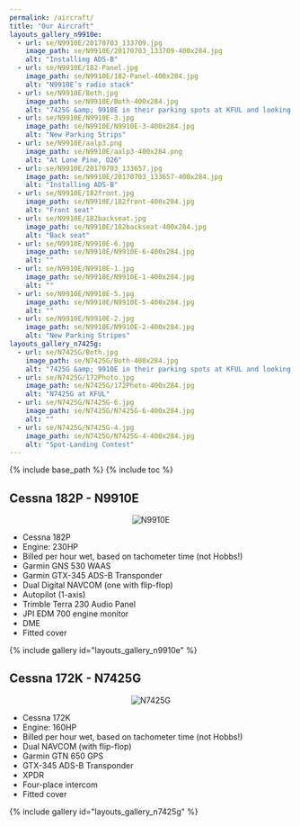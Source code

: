 ```yaml
---
permalink: /aircraft/
title: "Our Aircraft"
layouts_gallery_n9910e:
  - url: se/N9910E/20170703_133709.jpg
    image_path: se/N9910E/20170703_133709-400x284.jpg
    alt: "Installing ADS-B"
  - url: se/N9910E/182-Panel.jpg
    image_path: se/N9910E/182-Panel-400x284.jpg
    alt: "N9910E’s radio stack"
  - url: se/N9910E/Both.jpg
    image_path: se/N9910E/Both-400x284.jpg
    alt: "7425G &amp; 9910E in their parking spots at KFUL and looking pretty!"
  - url: se/N9910E/N9910E-3.jpg
    image_path: se/N9910E/N9910E-3-400x284.jpg
    alt: "New Parking Strips"
  - url: se/N9910E/aalp3.png
    image_path: se/N9910E/aalp3-400x284.png
    alt: "At Lone Pine, O26"
  - url: se/N9910E/20170703_133657.jpg
    image_path: se/N9910E/20170703_133657-400x284.jpg
    alt: "Installing ADS-B"
  - url: se/N9910E/182front.jpg
    image_path: se/N9910E/182front-400x284.jpg
    alt: "Front seat"
  - url: se/N9910E/182backseat.jpg
    image_path: se/N9910E/182backseat-400x284.jpg
    alt: "Back seat"
  - url: se/N9910E/N9910E-6.jpg
    image_path: se/N9910E/N9910E-6-400x284.jpg
    alt: ""
  - url: se/N9910E/N9910E-1.jpg
    image_path: se/N9910E/N9910E-1-400x284.jpg
    alt: ""
  - url: se/N9910E/N9910E-5.jpg
    image_path: se/N9910E/N9910E-5-400x284.jpg
    alt: ""
  - url: se/N9910E/N9910E-2.jpg
    image_path: se/N9910E/N9910E-2-400x284.jpg
    alt: "New Parking Stripes"
layouts_gallery_n7425g:
  - url: se/N7425G/Both.jpg
    image_path: se/N7425G/Both-400x284.jpg
    alt: "7425G &amp; 9910E in their parking spots at KFUL and looking pretty!"
  - url: se/N7425G/172Photo.jpg
    image_path: se/N7425G/172Photo-400x284.jpg
    alt: "N7425G at KFUL"
  - url: se/N7425G/N7425G-6.jpg
    image_path: se/N7425G/N7425G-6-400x284.jpg
    alt: ""
  - url: se/N7425G/N7425G-4.jpg
    image_path: se/N7425G/N7425G-4-400x284.jpg
    alt: "Spot-Landing Contest"
---
```


{% include base_path %}
{% include toc %}

## Cessna 182P - N9910E

<center><img src="{{ base_path }}/images/se/N9910E/182Photo.jpg" alt="N9910E" /></center>

<ul>
    <li>Cessna 182P</li>
    <li>Engine: 230HP</li>
    <li>Billed per hour wet, based on tachometer time (not Hobbs!)</li>
    <li>Garmin GNS 530 WAAS</li>
    <li>Garmin GTX-345 ADS-B Transponder</li>
    <li>Dual Digital NAVCOM (one with flip-flop)</li>
    <li>Autopilot (1-axis)</li>
    <li>Trimble Terra 230 Audio Panel</li>
    <li>JPI EDM 700 engine monitor</li>
    <li>DME</li>
    <li>Fitted cover</li>
</ul>

{% include gallery id="layouts_gallery_n9910e" %}

## Cessna 172K - N7425G

<center><img src="{{ base_path }}/images/se/N7425G/N7425G-1.jpg" alt="N7425G" /></center>

<ul>
    <li>Cessna 172K</li>
    <li>Engine: 160HP</li>
    <li>Billed per hour wet, based on tachometer time (not Hobbs!)</li>
    <li>Dual NAVCOM (with flip-flop)</li>
    <li>Garmin GTN 650 GPS</li>
    <li>GTX-345 ADS-B Transponder</li>
    <li>XPDR</li>
    <li>Four-place intercom</li>
    <li>Fitted cover</li>
</ul>

{% include gallery id="layouts_gallery_n7425g" %}
